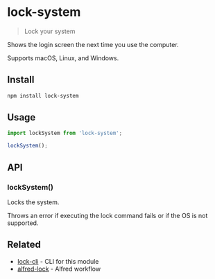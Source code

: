 # lock-system

> Lock your system

Shows the login screen the next time you use the computer.

Supports macOS, Linux, and Windows.

## Install

```sh
npm install lock-system
```

## Usage

```js
import lockSystem from 'lock-system';

lockSystem();
```

## API

### lockSystem()

Locks the system.

Throws an error if executing the lock command fails or if the OS is not supported.

## Related

- [lock-cli](https://github.com/sindresorhus/lock-cli) - CLI for this module
- [alfred-lock](https://github.com/sindresorhus/alfred-lock) - Alfred workflow
